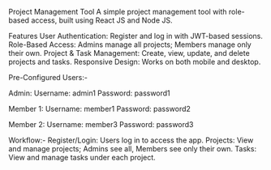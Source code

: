 Project Management Tool
A simple project management tool with role-based access, built using React JS and Node JS.

Features
  User Authentication: Register and log in with JWT-based sessions.
  Role-Based Access: Admins manage all projects; Members manage only their own.
  Project & Task Management: Create, view, update, and delete projects and tasks.
  Responsive Design: Works on both mobile and desktop.

Pre-Configured Users:-

Admin:
Username: admin1
Password: password1

Member 1:
Username: member1
Password: password2

Member 2:
Username: member3
Password: password3

Workflow:-
 Register/Login: Users log in to access the app.
 Projects: View and manage projects; Admins see all, Members see only their own.
 Tasks: View and manage tasks under each project.
